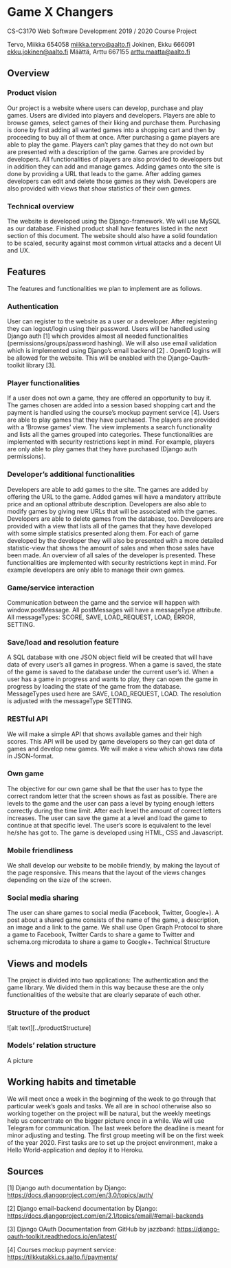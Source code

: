# Game X Changers

CS-C3170 Web Software Development 2019 / 2020 
Course Project

Tervo, Miikka   654058  miikka.tervo@aalto.fi
Jokinen, Ekku	666091	ekku.jokinen@aalto.fi
Määttä, Arttu	667155	arttu.maatta@aalto.fi

## Overview

### Product vision

Our project is a website where users can develop, purchase and play games. Users are divided into players and developers. Players are able to browse games, select games of their liking and purchase them. Purchasing is done by first adding all wanted games into a shopping cart and then by proceeding to buy all of them at once. After purchasing a game players are able to play the game. Players can’t play games that they do not own but are presented with a description of the game.
Games are provided by developers. All functionalities of players are also provided to developers but in addition they can add and manage games. Adding games onto the site is done by providing a URL that leads to the game. After adding games developers can edit and delete those games as they wish. Developers are also provided with views that show statistics of their own games.  

### Technical overview

The website is developed using the Django-framework. We will use MySQL as our database. Finished product shall have features listed in the next section of this document. The website should also have a solid foundation to be scaled, security against most common virtual attacks and a decent UI and UX. 

## Features

The features and functionalities we plan to implement are as follows.

### Authentication

User can register to the website as a user or a developer. After registering they can logout/login using their password. Users will be handled using Django auth [1] which provides almost all needed functionalities (permissions/groups/password hashing). We will  also use email validation which is implemented using Django’s email backend [2] .
OpenID logins will be allowed for the website. This will be enabled with the Django-Oauth-toolkit library [3].

### Player functionalities

If a user does not own a game, they are offered an opportunity to buy it. The games chosen are added into a session based shopping cart and the payment is handled using the course’s mockup payment service [4]. Users are able to play games that they have purchased. The players are provided with a ‘Browse games’ view. The view implements a search functionality and lists all the games grouped into categories. These functionalities are implemented with security restrictions kept in mind. For example, players are only able to play games that they have purchased (Django auth permissions).

### Developer’s additional functionalities

Developers are able to add games to the site. The games are added by offering the URL to the game. Added games will have a mandatory attribute price and an optional attribute description. Developers are also able to modify games by giving new URLs that will be associated with the games. Developers are able to delete games from the database, too. Developers are provided with a view that lists all of the games that they have developed with some simple statisics presented along them. For each of game developed by the developer they will also be presented with a more detailed statistic-view that shows the amount of sales and when those sales have been made. An overview of all sales of the developer is presented. These functionalities are implemented with security restrictions kept in mind. For example developers are only able to manage their own games.

### Game/service interaction

Communication between the game and the service will happen with window.postMessage. All postMessages will have a messageType attribute. All messageTypes: SCORE, SAVE, LOAD_REQUEST, LOAD, ERROR, SETTING.

### Save/load and resolution feature

A SQL database with one JSON object field will be created that will have data of every user’s all games in progress. When a game is saved, the state of the game is saved to the database under the current user’s id. When a user has a game in progress and wants to play, they can open the game in progress by loading the state of the game from the database. MessageTypes used here are SAVE, LOAD_REQUEST, LOAD. The resolution is adjusted with the messageType SETTING.

### RESTful API

We will make a simple API that shows available games and their high scores. This API will be used by game developers so they can get data of games and develop new games. We will make a view which shows raw data in JSON-format.

### Own game

The objective for our own game shall be that the user has to type the correct random letter that the screen shows as fast as possible. There are levels to the game and the user can pass a level by typing enough letters correctly during the time limit. After each level the amount of correct letters increases. The user can save the game at a level and load the game to continue at that specific level. The user’s score is equivalent to the level he/she has got to. The game is developed using HTML, CSS and Javascript.

### Mobile friendliness

We shall develop our website to be mobile friendly, by making the layout of the page responsive. This means that the layout of the views changes depending on the size of the screen. 

### Social media sharing

The user can share games to social media (Facebook, Twitter, Google+). A post about a shared game consists of the name of the game, a description, an image and a link to the game. We shall use Open Graph Protocol to share a game to Facebook, Twitter Cards to share a game to Twitter and schema.org microdata to share a game to Google+. 
Technical Structure

## Views and models

The project is divided into two applications: The authentication and the game library. We divided them in this way because these are the only functionalities of the website that are clearly separate of each other.

### Structure of the product

![alt text][../productStructure]

### Models’ relation structure

A picture	
	
## Working habits and timetable

We will meet once a week in the beginning of the week to go through that particular week’s goals and tasks. We all are in school otherwise also so working together on the project will be natural, but the weekly meetings help us concentrate on the bigger picture once in a while. We will use Telegram for communication.
The last week before the deadline is meant for minor adjusting and testing. The first group meeting will be on the first week of the year 2020. First tasks are to set up the project environment, make a Hello World-application and deploy it to Heroku.		


## Sources

[1] Django auth documentation by Django:
https://docs.djangoproject.com/en/3.0/topics/auth/

[2] Django email-backend documentation by Django:
https://docs.djangoproject.com/en/2.1/topics/email/#email-backends

[3] Django OAuth Documentation from GitHub by jazzband: 
https://django-oauth-toolkit.readthedocs.io/en/latest/

[4] Courses mockup payment service:
https://tilkkutakki.cs.aalto.fi/payments/


